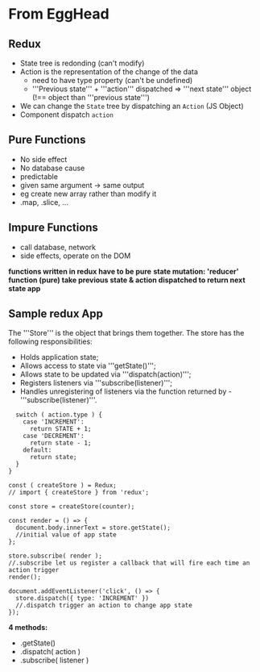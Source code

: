 # From EggHead

## Redux
- State tree is redonding (can't modify)
- Action is the representation of the change of the data
	- need to have type property (can't be undefined)
  - '''Previous state''' + '''action''' dispatched => '''next state''' object (!== object than '''previous state''')
- We can change the ```State``` tree by dispatching an ```Action``` (JS Object)
- Component dispatch ```action```

## Pure Functions
- No side effect
- No database cause
- predictable
- given same argument -> same output
- eg create new array rather than modify it
- .map, .slice, ...

## Impure Functions
- call database, network
- side effects, operate on the DOM

__functions written in redux have to be pure__
__state mutation: 'reducer' function (pure) take previous state & action dispatched
to return next state app__

## Sample redux App

The '''Store''' is the object that brings them together. The store has the following responsibilities:

- Holds application state;
- Allows access to state via '''getState()''';
- Allows state to be updated via '''dispatch(action)''';
- Registers listeners via '''subscribe(listener)''';
- Handles unregistering of listeners via the function returned by - '''subscribe(listener)'''.

```const counter = ( state = 0, action ) => {
  switch ( action.type ) {
    case 'INCREMENT':
      return STATE + 1;
    case 'DECREMENT':
      return state - 1;
    default:
      return state;
  }
}

const ( createStore ) = Redux;
// import { createStore } from 'redux';

const store = createStore(counter);

const render = () => {
  document.body.innerText = store.getState();
  //initial value of app state
};

store.subscribe( render );
//.subscribe let us register a callback that will fire each time an action trigger
render();

document.addEventListener('click', () => {
  store.dispatch({ type: 'INCREMENT' })
  //.dispatch trigger an action to change app state
});
```

__4 methods:__
- .getState()
- .dispatch( action )
- .subscribe( listener )
